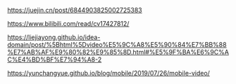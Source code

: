 https://juejin.cn/post/6844903825002725383

https://www.bilibili.com/read/cv17427812/

https://liejiayong.github.io/idea-domain/post/%5Bhtml%5Dvideo%E5%9C%A8%E5%90%84%E7%BB%88%E7%AB%AF%E9%80%82%E9%85%8D.html#%E5%9F%BA%E6%9C%AC%E4%BD%BF%E7%94%A8-2

https://yunchangyue.github.io/blog/mobile/2019/07/26/mobile-video/